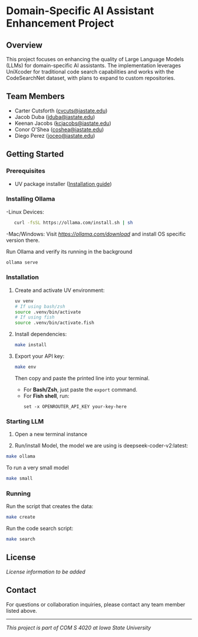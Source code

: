 # Domain-Specific AI Assistant Enhancement Project

## Overview
This project focuses on enhancing the quality of Large Language Models (LLMs) for domain-specific AI assistants.
The implementation leverages UniXcoder for traditional code search capabilities and works with the CodeSearchNet dataset, with plans to expand to custom repositories.

## Team Members
- Carter Cutsforth (cvcuts@iastate.edu)
- Jacob Duba (jduba@iastate.edu)
- Keenan Jacobs (kcjacobs@iastate.edu)
- Conor O'Shea (coshea@iastate.edu)
- Diego Perez (joceo@iastate.edu)

## Getting Started

### Prerequisites
- UV package installer ([Installation guide](https://github.com/astral-sh/uv))

### Installing Ollama 
   -Linux Devices:
```bash
   curl -fsSL https://ollama.com/install.sh | sh
```
   -Mac/Windows:
      Visit *https://ollama.com/download* and install OS specific version there.
   
   Run Ollama and verify its running in the background
```bash
ollama serve
```

### Installation
1. Create and activate UV environment:
   ```bash
   uv venv
   # If using bash/zsh
   source .venv/bin/activate
   # If using fish
   source .venv/bin/activate.fish
   ```
2. Install dependencies:
   ```bash
   make install
   ```
3. Export your API key:
   ```bash
   make env
   ```
   Then copy and paste the printed line into your terminal.

   - For **Bash/Zsh**, just paste the `export` command.
   - For **Fish shell**, run:
     ```fish
     set -x OPENROUTER_API_KEY your-key-here
     ```

### Starting LLM
1. Open a new terminal instance

2. Run/install Model, the model we are using is deepseek-coder-v2:latest:
```bash
make ollama
```
To run a very small model
```bash
make small
```
### Running
Run the script that creates the data:
```bash
make create
```
Run the code search script:
```bash
make search
```

## License
*License information to be added*

## Contact
For questions or collaboration inquiries, please contact any team member listed above.

---
*This project is part of COM S 4020 at Iowa State University*
